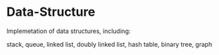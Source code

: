 # Data-Structure

Implemetation of data structures, including:

stack, queue, linked list, doubly linked list, hash table, binary tree, graph
